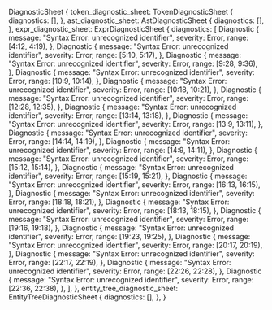 DiagnosticSheet {
    token_diagnostic_sheet: TokenDiagnosticSheet {
        diagnostics: [],
    },
    ast_diagnostic_sheet: AstDiagnosticSheet {
        diagnostics: [],
    },
    expr_diagnostic_sheet: ExprDiagnosticSheet {
        diagnostics: [
            Diagnostic {
                message: "Syntax Error: unrecognized identifier",
                severity: Error,
                range: [4:12, 4:19),
            },
            Diagnostic {
                message: "Syntax Error: unrecognized identifier",
                severity: Error,
                range: [5:10, 5:17),
            },
            Diagnostic {
                message: "Syntax Error: unrecognized identifier",
                severity: Error,
                range: [9:28, 9:36),
            },
            Diagnostic {
                message: "Syntax Error: unrecognized identifier",
                severity: Error,
                range: [10:9, 10:14),
            },
            Diagnostic {
                message: "Syntax Error: unrecognized identifier",
                severity: Error,
                range: [10:18, 10:21),
            },
            Diagnostic {
                message: "Syntax Error: unrecognized identifier",
                severity: Error,
                range: [12:28, 12:35),
            },
            Diagnostic {
                message: "Syntax Error: unrecognized identifier",
                severity: Error,
                range: [13:14, 13:18),
            },
            Diagnostic {
                message: "Syntax Error: unrecognized identifier",
                severity: Error,
                range: [13:9, 13:11),
            },
            Diagnostic {
                message: "Syntax Error: unrecognized identifier",
                severity: Error,
                range: [14:14, 14:19),
            },
            Diagnostic {
                message: "Syntax Error: unrecognized identifier",
                severity: Error,
                range: [14:9, 14:11),
            },
            Diagnostic {
                message: "Syntax Error: unrecognized identifier",
                severity: Error,
                range: [15:12, 15:14),
            },
            Diagnostic {
                message: "Syntax Error: unrecognized identifier",
                severity: Error,
                range: [15:19, 15:21),
            },
            Diagnostic {
                message: "Syntax Error: unrecognized identifier",
                severity: Error,
                range: [16:13, 16:15),
            },
            Diagnostic {
                message: "Syntax Error: unrecognized identifier",
                severity: Error,
                range: [18:18, 18:21),
            },
            Diagnostic {
                message: "Syntax Error: unrecognized identifier",
                severity: Error,
                range: [18:13, 18:15),
            },
            Diagnostic {
                message: "Syntax Error: unrecognized identifier",
                severity: Error,
                range: [19:16, 19:18),
            },
            Diagnostic {
                message: "Syntax Error: unrecognized identifier",
                severity: Error,
                range: [19:23, 19:25),
            },
            Diagnostic {
                message: "Syntax Error: unrecognized identifier",
                severity: Error,
                range: [20:17, 20:19),
            },
            Diagnostic {
                message: "Syntax Error: unrecognized identifier",
                severity: Error,
                range: [22:17, 22:19),
            },
            Diagnostic {
                message: "Syntax Error: unrecognized identifier",
                severity: Error,
                range: [22:26, 22:28),
            },
            Diagnostic {
                message: "Syntax Error: unrecognized identifier",
                severity: Error,
                range: [22:36, 22:38),
            },
        ],
    },
    entity_tree_diagnostic_sheet: EntityTreeDiagnosticSheet {
        diagnostics: [],
    },
}